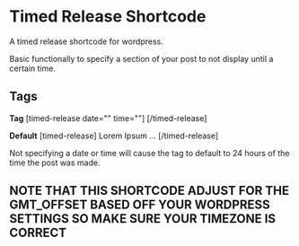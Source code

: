 Timed Release Shortcode
=======================

A timed release shortcode for wordpress.

Basic functionally to specify a section of your post to not display until a certain time.

Tags
----
<strong>Tag</strong>
[timed-release date="" time=""] [/timed-release]

<strong>Default</strong>
[timed-release] Lorem Ipsum ... [/timed-release]

Not specifying a date or time will cause the tag to default to 24 hours of the time the post was made.

NOTE THAT THIS SHORTCODE ADJUST FOR THE GMT_OFFSET BASED OFF YOUR WORDPRESS SETTINGS SO MAKE SURE YOUR TIMEZONE IS CORRECT
--------------------------------------------------------------------------------------------------------------------------------


